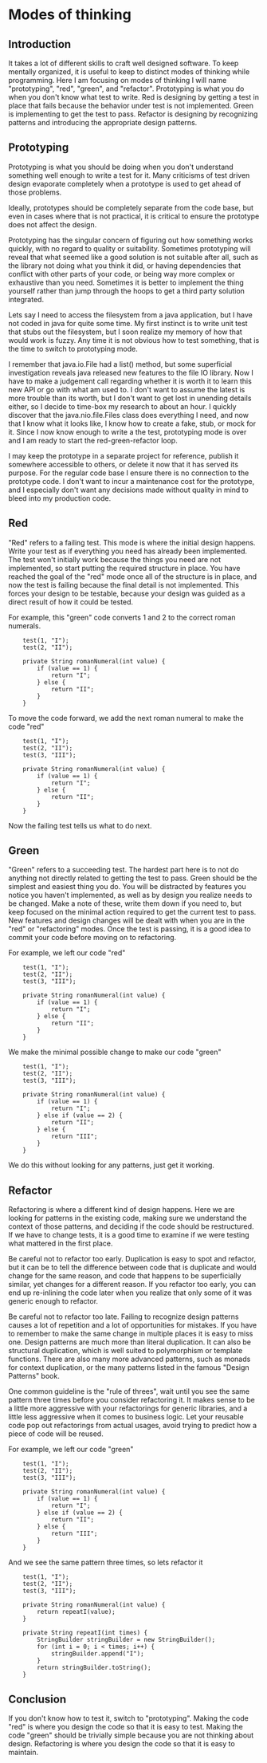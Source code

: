 # Modes of thinking

## Introduction
It takes a lot of different skills to craft well designed software.
To keep mentally organized, it is useful to keep to distinct modes of thinking while programming.
Here I am focusing on modes of thinking I will name "prototyping", "red", "green", and "refactor".
Prototyping is what you do when you don't know what test to write.
Red is designing by getting a test in place that fails because the behavior under test is not implemented.
Green is implementing to get the test to pass.
Refactor is designing by recognizing patterns and introducing the appropriate design patterns.

## Prototyping
Prototyping is what you should be doing when you don't understand something well enough to write a test for it.
Many criticisms of test driven design evaporate completely when a prototype is used to get ahead of those problems.

Ideally, prototypes should be completely separate from the code base,
but even in cases where that is not practical,
it is critical to ensure the prototype does not affect the design.

Prototyping has the singular concern of figuring out how something works quickly, with no regard to quality or suitability.
Sometimes prototyping will reveal that what seemed like a good solution is not suitable after all,
such as the library not doing what you think it did,
or having dependencies that conflict with other parts of your code,
or being way more complex or exhaustive than you need.
Sometimes it is better to implement the thing yourself rather than jump through the hoops to get a third party solution integrated.

Lets say I need to access the filesystem from a java application,
but I have not coded in java for quite some time.
My first instinct is to write unit test that stubs out the filesystem,
but I soon realize my memory of how that would work is fuzzy.
Any time it is not obvious how to test something,
that is the time to switch to prototyping mode.

I remember that java.io.File had a list() method,
but some superficial investigation reveals java released new features to the file IO library.
Now I have to make a judgement call regarding whether it is worth it to learn this new API or go with what am used to.
I don't want to assume the latest is more trouble than its worth,
but I don't want to get lost in unending details either,
so I decide to time-box my research to about an hour.
I quickly discover that the java.nio.file.Files class does everything I need,
and now that I know what it looks like,
I know how to create a fake, stub, or mock for it.
Since I now know enough to write a the test, prototyping mode is over and I am ready to start the red-green-refactor loop.

I may keep the prototype in a separate project for reference,
publish it somewhere accessible to others,
or delete it now that it has served its purpose.
For the regular code base I ensure there is no connection to the prototype code.
I don't want to incur a maintenance cost for the prototype,
and I especially don't want any decisions made without quality in mind to bleed into my production code.

## Red
"Red" refers to a failing test.
This mode is where the initial design happens.
Write your test as if everything you need has already been implemented.
The test won't initially work because the things you need are not implemented,
so start putting the required structure in place.
You have reached the goal of the "red" mode once all of the structure is in place,
and now the test is failing because the final detail is not implemented.
This forces your design to be testable,
because your design was guided as a direct result of how it could be tested.  

For example, this "green" code converts 1 and 2 to the correct roman numerals.
```
    test(1, "I");
    test(2, "II");

    private String romanNumeral(int value) {
        if (value == 1) {
            return "I";
        } else {
            return "II";
        }
    }
```
To move the code forward, we add the next roman numeral to make the code "red"
```
    test(1, "I");
    test(2, "II");
    test(3, "III");

    private String romanNumeral(int value) {
        if (value == 1) {
            return "I";
        } else {
            return "II";
        }
    }
```
Now the failing test tells us what to do next.

## Green
"Green" refers to a succeeding test.
The hardest part here is to not do anything not directly related to getting the test to pass.
Green should be the simplest and easiest thing you do.
You will be distracted by features you notice you haven't implemented,
as well as by design you realize needs to be changed.
Make a note of these, 
write them down if you need to,
but keep focused on the minimal action required to get the current test to pass.
New features and design changes will be dealt with when you are in the "red" or "refactoring" modes.
Once the test is passing, it is a good idea to commit your code before moving on to refactoring.

For example, we left our code "red"
```
    test(1, "I");
    test(2, "II");
    test(3, "III");

    private String romanNumeral(int value) {
        if (value == 1) {
            return "I";
        } else {
            return "II";
        }
    }
```
We make the minimal possible change to make our code "green"
```
    test(1, "I");
    test(2, "II");
    test(3, "III");

    private String romanNumeral(int value) {
        if (value == 1) {
            return "I";
        } else if (value == 2) {
            return "II";
        } else {
            return "III";
        }
    }
```
We do this without looking for any patterns, just get it working.

## Refactor
Refactoring is where a different kind of design happens.
Here we are looking for patterns in the existing code,
making sure we understand the context of those patterns,
and deciding if the code should be restructured.
If we have to change tests, 
it is a good time to examine if we were testing what mattered in the first place.

Be careful not to refactor too early.
Duplication is easy to spot and refactor,
but it can be to tell the difference between code that is duplicate and would change for the same reason,
and code that happens to be superficially similar,
yet changes for a different reason.
If you refactor too early, you can end up re-inlining the code later when you realize that only some of it was generic enough to refactor.

Be careful not to refactor too late.
Failing to recognize design patterns causes a lot of repetition and a lot of opportunities for mistakes.
If you have to remember to make the same change in multiple places it is easy to miss one.
Design patterns are much more than literal duplication.
It can also be structural duplication,
which is well suited to polymorphism or template functions.
There are also many more advanced patterns,
such as monads for context duplication,
or the many patterns listed in the famous "Design Patterns" book.   

One common guideline is the "rule of threes",
wait until you see the same pattern three times before you consider refactoring it.
It makes sense to be a little more aggressive with your refactorings for generic libraries,
and a little less aggressive when it comes to business logic.
Let your reusable code pop out refactorings from actual usages, 
avoid trying to predict how a piece of code will be reused.  

For example, we left our code "green"
```
    test(1, "I");
    test(2, "II");
    test(3, "III");

    private String romanNumeral(int value) {
        if (value == 1) {
            return "I";
        } else if (value == 2) {
            return "II";
        } else {
            return "III";
        }
    }
```
And we see the same pattern three times, so lets refactor it
```
    test(1, "I");
    test(2, "II");
    test(3, "III");

    private String romanNumeral(int value) {
        return repeatI(value);
    }
    
    private String repeatI(int times) {
        StringBuilder stringBuilder = new StringBuilder();
        for (int i = 0; i < times; i++) {
            stringBuilder.append("I");
        }
        return stringBuilder.toString();
    }
```

## Conclusion

If you don't know how to test it, switch to "prototyping".
Making the code "red" is where you design the code so that it is easy to test.
Making the code "green" should be trivially simple because you are not thinking about design.
Refactoring is where you design the code so that it is easy to maintain.
